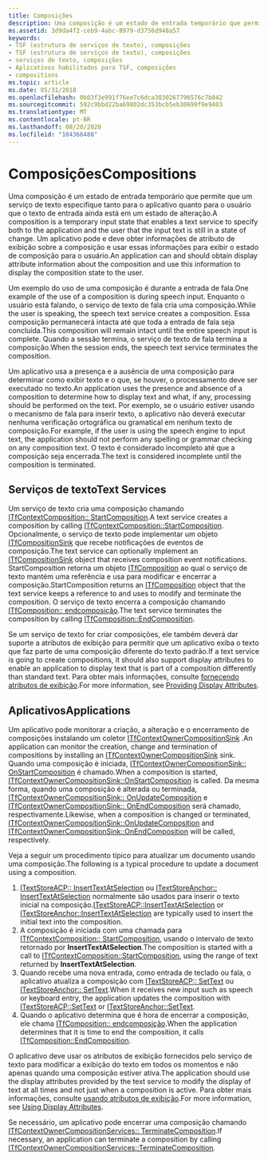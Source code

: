 ```yaml
---
title: Composições
description: Uma composição é um estado de entrada temporário que permite que um serviço de texto especifique tanto para o aplicativo quanto para o usuário que o texto de entrada ainda está em um estado de alteração.
ms.assetid: 3d9da4f2-ceb9-4abc-8979-d3756d948a57
keywords:
- TSF (estrutura de serviços de texto), composições
- TSF (estrutura de serviços de texto), composições
- serviços de texto, composições
- Aplicativos habilitados para TSF, composições
- compositions
ms.topic: article
ms.date: 05/31/2018
ms.openlocfilehash: 0b03f3e991f76ee7c6dca3830267796576c7b842
ms.sourcegitcommit: 592c9bbd22ba69802dc353bcb5eb30699f9e9403
ms.translationtype: MT
ms.contentlocale: pt-BR
ms.lasthandoff: 08/20/2020
ms.locfileid: "104366488"
---
```

# <a name="compositions"></a><span data-ttu-id="5603b-108">Composições</span><span class="sxs-lookup"><span data-stu-id="5603b-108">Compositions</span></span>

<span data-ttu-id="5603b-109">Uma composição é um estado de entrada temporário que permite que um serviço de texto especifique tanto para o aplicativo quanto para o usuário que o texto de entrada ainda está em um estado de alteração.</span><span class="sxs-lookup"><span data-stu-id="5603b-109">A composition is a temporary input state that enables a text service to specify both to the application and the user that the input text is still in a state of change.</span></span> <span data-ttu-id="5603b-110">Um aplicativo pode e deve obter informações de atributo de exibição sobre a composição e usar essas informações para exibir o estado de composição para o usuário.</span><span class="sxs-lookup"><span data-stu-id="5603b-110">An application can and should obtain display attribute information about the composition and use this information to display the composition state to the user.</span></span>

<span data-ttu-id="5603b-111">Um exemplo do uso de uma composição é durante a entrada de fala.</span><span class="sxs-lookup"><span data-stu-id="5603b-111">One example of the use of a composition is during speech input.</span></span> <span data-ttu-id="5603b-112">Enquanto o usuário está falando, o serviço de texto de fala cria uma composição.</span><span class="sxs-lookup"><span data-stu-id="5603b-112">While the user is speaking, the speech text service creates a composition.</span></span> <span data-ttu-id="5603b-113">Essa composição permanecerá intacta até que toda a entrada de fala seja concluída.</span><span class="sxs-lookup"><span data-stu-id="5603b-113">This composition will remain intact until the entire speech input is complete.</span></span> <span data-ttu-id="5603b-114">Quando a sessão termina, o serviço de texto de fala termina a composição.</span><span class="sxs-lookup"><span data-stu-id="5603b-114">When the session ends, the speech text service terminates the composition.</span></span>

<span data-ttu-id="5603b-115">Um aplicativo usa a presença e a ausência de uma composição para determinar como exibir texto e o que, se houver, o processamento deve ser executado no texto.</span><span class="sxs-lookup"><span data-stu-id="5603b-115">An application uses the presence and absence of a composition to determine how to display text and what, if any, processing should be performed on the text.</span></span> <span data-ttu-id="5603b-116">Por exemplo, se o usuário estiver usando o mecanismo de fala para inserir texto, o aplicativo não deverá executar nenhuma verificação ortográfica ou gramatical em nenhum texto de composição.</span><span class="sxs-lookup"><span data-stu-id="5603b-116">For example, if the user is using the speech engine to input text, the application should not perform any spelling or grammar checking on any composition text.</span></span> <span data-ttu-id="5603b-117">O texto é considerado incompleto até que a composição seja encerrada.</span><span class="sxs-lookup"><span data-stu-id="5603b-117">The text is considered incomplete until the composition is terminated.</span></span>

## <a name="text-services"></a><span data-ttu-id="5603b-118">Serviços de texto</span><span class="sxs-lookup"><span data-stu-id="5603b-118">Text Services</span></span>

<span data-ttu-id="5603b-119">Um serviço de texto cria uma composição chamando [ITfContextComposition:: StartComposition](/windows/desktop/api/msctf/nf-msctf-itfcontextcomposition-startcomposition).</span><span class="sxs-lookup"><span data-stu-id="5603b-119">A text service creates a composition by calling [ITfContextComposition::StartComposition](/windows/desktop/api/msctf/nf-msctf-itfcontextcomposition-startcomposition).</span></span> <span data-ttu-id="5603b-120">Opcionalmente, o serviço de texto pode implementar um objeto [ITfCompositionSink](/windows/desktop/api/msctf/nn-msctf-itfcompositionsink) que recebe notificações de eventos de composição.</span><span class="sxs-lookup"><span data-stu-id="5603b-120">The text service can optionally implement an [ITfCompositionSink](/windows/desktop/api/msctf/nn-msctf-itfcompositionsink) object that receives composition event notifications.</span></span> <span data-ttu-id="5603b-121">StartComposition retorna um objeto [ITfComposition](/windows/desktop/api/msctf/nn-msctf-itfcomposition) ao qual o serviço de texto mantém uma referência e usa para modificar e encerrar a composição.</span><span class="sxs-lookup"><span data-stu-id="5603b-121">StartComposition returns an [ITfComposition](/windows/desktop/api/msctf/nn-msctf-itfcomposition) object that the text service keeps a reference to and uses to modify and terminate the composition.</span></span> <span data-ttu-id="5603b-122">O serviço de texto encerra a composição chamando [ITfComposition:: endcomposição](/windows/desktop/api/msctf/nf-msctf-itfcomposition-endcomposition).</span><span class="sxs-lookup"><span data-stu-id="5603b-122">The text service terminates the composition by calling [ITfComposition::EndComposition](/windows/desktop/api/msctf/nf-msctf-itfcomposition-endcomposition).</span></span>

<span data-ttu-id="5603b-123">Se um serviço de texto for criar composições, ele também deverá dar suporte a atributos de exibição para permitir que um aplicativo exiba o texto que faz parte de uma composição diferente do texto padrão.</span><span class="sxs-lookup"><span data-stu-id="5603b-123">If a text service is going to create compositions, it should also support display attributes to enable an application to display text that is part of a composition differently than standard text.</span></span> <span data-ttu-id="5603b-124">Para obter mais informações, consulte [fornecendo atributos de exibição](providing-display-attributes.md).</span><span class="sxs-lookup"><span data-stu-id="5603b-124">For more information, see [Providing Display Attributes](providing-display-attributes.md).</span></span>

## <a name="applications"></a><span data-ttu-id="5603b-125">Aplicativos</span><span class="sxs-lookup"><span data-stu-id="5603b-125">Applications</span></span>

<span data-ttu-id="5603b-126">Um aplicativo pode monitorar a criação, a alteração e o encerramento de composições instalando um coletor [ITfContextOwnerCompositionSink](/windows/desktop/api/msctf/nn-msctf-itfcontextownercompositionsink) .</span><span class="sxs-lookup"><span data-stu-id="5603b-126">An application can monitor the creation, change and termination of compositions by installing an [ITfContextOwnerCompositionSink](/windows/desktop/api/msctf/nn-msctf-itfcontextownercompositionsink) sink.</span></span> <span data-ttu-id="5603b-127">Quando uma composição é iniciada, [ITfContextOwnerCompositionSink:: OnStartComposition](/windows/desktop/api/msctf/nf-msctf-itfcontextownercompositionsink-onstartcomposition) é chamado.</span><span class="sxs-lookup"><span data-stu-id="5603b-127">When a composition is started, [ITfContextOwnerCompositionSink::OnStartComposition](/windows/desktop/api/msctf/nf-msctf-itfcontextownercompositionsink-onstartcomposition) is called.</span></span> <span data-ttu-id="5603b-128">Da mesma forma, quando uma composição é alterada ou terminada, [ITfContextOwnerCompositionSink:: OnUpdateComposition](/windows/desktop/api/msctf/nf-msctf-itfcontextownercompositionsink-onupdatecomposition) e [ITfContextOwnerCompositionSink:: OnEndComposition](/windows/desktop/api/msctf/nf-msctf-itfcontextownercompositionsink-onendcomposition) será chamado, respectivamente.</span><span class="sxs-lookup"><span data-stu-id="5603b-128">Likewise, when a composition is changed or terminated, [ITfContextOwnerCompositionSink::OnUpdateComposition](/windows/desktop/api/msctf/nf-msctf-itfcontextownercompositionsink-onupdatecomposition) and [ITfContextOwnerCompositionSink::OnEndComposition](/windows/desktop/api/msctf/nf-msctf-itfcontextownercompositionsink-onendcomposition) will be called, respectively.</span></span>

<span data-ttu-id="5603b-129">Veja a seguir um procedimento típico para atualizar um documento usando uma composição.</span><span class="sxs-lookup"><span data-stu-id="5603b-129">The following is a typical procedure to update a document using a composition.</span></span>

1.  <span data-ttu-id="5603b-130">[ITextStoreACP:: InsertTextAtSelection](/windows/desktop/api/Textstor/nf-textstor-itextstoreacp-inserttextatselection) ou [ITextStoreAnchor:: InsertTextAtSelection](/windows/desktop/api/Textstor/nf-textstor-itextstoreanchor-inserttextatselection) normalmente são usados para inserir o texto inicial na composição.</span><span class="sxs-lookup"><span data-stu-id="5603b-130">[ITextStoreACP::InsertTextAtSelection](/windows/desktop/api/Textstor/nf-textstor-itextstoreacp-inserttextatselection) or [ITextStoreAnchor::InsertTextAtSelection](/windows/desktop/api/Textstor/nf-textstor-itextstoreanchor-inserttextatselection) are typically used to insert the initial text into the composition.</span></span>
2.  <span data-ttu-id="5603b-131">A composição é iniciada com uma chamada para [ITfContextComposition:: StartComposition](/windows/desktop/api/Msctf/nf-msctf-itfcontextcomposition-startcomposition), usando o intervalo de texto retornado por **InsertTextAtSelection**.</span><span class="sxs-lookup"><span data-stu-id="5603b-131">The composition is started with a call to [ITfContextComposition::StartComposition](/windows/desktop/api/Msctf/nf-msctf-itfcontextcomposition-startcomposition), using the range of text returned by **InsertTextAtSelection**.</span></span>
3.  <span data-ttu-id="5603b-132">Quando recebe uma nova entrada, como entrada de teclado ou fala, o aplicativo atualiza a composição com [ITextStoreACP:: SetText](/windows/desktop/api/Textstor/nf-textstor-itextstoreacp-settext) ou [ITextStoreAnchor:: SetText](/windows/desktop/api/Textstor/nf-textstor-itextstoreanchor-settext).</span><span class="sxs-lookup"><span data-stu-id="5603b-132">When it receives new input such as speech or keyboard entry, the application updates the composition with [ITextStoreACP::SetText](/windows/desktop/api/Textstor/nf-textstor-itextstoreacp-settext) or [ITextStoreAnchor::SetText](/windows/desktop/api/Textstor/nf-textstor-itextstoreanchor-settext).</span></span>
4.  <span data-ttu-id="5603b-133">Quando o aplicativo determina que é hora de encerrar a composição, ele chama [ITfComposition:: endcomposição](/windows/desktop/api/Msctf/nf-msctf-itfcomposition-endcomposition).</span><span class="sxs-lookup"><span data-stu-id="5603b-133">When the application determines that it is time to end the composition, it calls [ITfComposition::EndComposition](/windows/desktop/api/Msctf/nf-msctf-itfcomposition-endcomposition).</span></span>

<span data-ttu-id="5603b-134">O aplicativo deve usar os atributos de exibição fornecidos pelo serviço de texto para modificar a exibição do texto em todos os momentos e não apenas quando uma composição estiver ativa.</span><span class="sxs-lookup"><span data-stu-id="5603b-134">The application should use the display attributes provided by the text service to modify the display of text at all times and not just when a composition is active.</span></span> <span data-ttu-id="5603b-135">Para obter mais informações, consulte [usando atributos de exibição](using-display-attributes.md).</span><span class="sxs-lookup"><span data-stu-id="5603b-135">For more information, see [Using Display Attributes](using-display-attributes.md).</span></span>

<span data-ttu-id="5603b-136">Se necessário, um aplicativo pode encerrar uma composição chamando [ITfContextOwnerCompositionServices:: TerminateComposition](/windows/desktop/api/msctf/nf-msctf-itfcontextownercompositionservices-terminatecomposition).</span><span class="sxs-lookup"><span data-stu-id="5603b-136">If necessary, an application can terminate a composition by calling [ITfContextOwnerCompositionServices::TerminateComposition](/windows/desktop/api/msctf/nf-msctf-itfcontextownercompositionservices-terminatecomposition).</span></span>

 

 